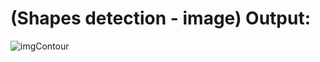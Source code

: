 # (Shapes detection - image) Output:
![imgContour](https://user-images.githubusercontent.com/91827137/179809616-38387efb-6aeb-48ec-897c-feb9bcb1cb79.png)
